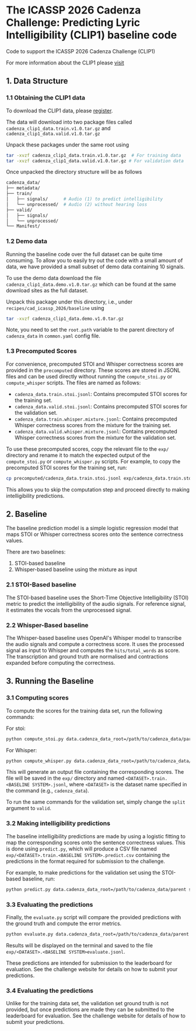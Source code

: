 # The ICASSP 2026 Cadenza Challenge: Predicting Lyric Intelligibility (CLIP1) baseline code

Code to support the ICASSP 2026 Cadenza Challenge (CLIP1)

For more information about the CLIP1 please [visit](https://cadenzachallenge.org/)

## 1. Data Structure

### 1.1 Obtaining the CLIP1 data

To download the CLIP1 data, please [register](https://cadenzachallenge.org/docs/clip1/take_part/registration).

The data will download into two package files called `cadenza_clip1_data.train.v1.0.tar.gz` and `cadenza_clip1_data.valid.v1.0.tar.gz`

Unpack these packages under the same root using

```bash
tar -xvzf cadenza_clip1_data.train.v1.0.tar.gz  # For training data
tar -xvzf cadenza_clip1_data.valid.v1.0.tar.gz # For validation data
```

Once unpacked the directory structure will be as follows

```bash
cadenza_data/
├── metadata/
├── train/
│   ├── signals/      # Audio (1) to predict intelligibility
│   └── unprocessed/  # Audio (2) without hearing loss
├── valid/
│   ├── signals/
│   └── unprocessed/
└── Manifest/
```

### 1.2 Demo data

Running the baseline code over the full dataset can be quite time consuming.
To allow you to easily try out the code with a small amount of data, we have provided a small subset of demo data containing 10 signals.

To use the demo data download the file `cadenza_clip1_data.demo.v1.0.tar.gz` which can be found at the same download sites as the full dataset.

Unpack this package under this directory, i.e., under `recipes/cad_icassp_2026/baseline` using

```bash
tar -xvzf cadenza_clip1_data.demo.v1.0.tar.gz
```

Note, you need to set the `root.path` variable to the parent directory of `cadenza_data` in `common.yaml` config file.

### 1.3 Precomputed Scores

For convenience, precomputed STOI and Whisper correctness scores are provided in the `precomputed` directory.
These scores are stored in JSONL files and can be used directly without running the `compute_stoi.py` or `compute_whisper` scripts.
The files are named as follows:

- `cadenza_data.train.stoi.jsonl`: Contains precomputed STOI scores for the training set.
- `cadenza_data.valid.stoi.jsonl`: Contains precomputed STOI scores for the validation set.
- `cadenza_data.train.whisper.mixture.jsonl`: Contains precomputed Whisper correctness scores from the mixture for the training set.
- `cadenza_data.valid.whisper.mixture.jsonl`: Contains precomputed Whisper correctness scores from the mixture for the validation set.

To use these precomputed scores, copy the relevant file to the `exp/` directory and rename it to match the expected output of the `compute_stoi.py` or `compute_whisper.py` scripts.
For example, to copy the precomputed STOI scores for the training set, run:

```bash
cp precomputed/cadenza_data.train.stoi.jsonl exp/cadenza_data.train.stoi.jsonl
```

This allows you to skip the computation step and proceed directly to making intelligibility predictions.

## 2. Baseline

The baseline prediction model is a simple logistic regression model that maps STOI or Whisper correctness scores onto the sentence correctness values.

There are two baselines:

1. STOI-based baseline
2. Whisper-based baseline using the mixture as input

### 2.1 STOI-Based baseline

The STOI-based baseline uses the Short-Time Objective Intelligibility (STOI) metric to predict the intelligibility of the audio signals.
For reference signal, it estimates the vocals from the unprocessed signal.

### 2.2 Whisper-Based baseline

The Whisper-based baseline uses OpenAI's Whisper model to transcribe the audio signals and compute a correctness score.
It uses the processed signal as input to Whisper and computes the `hits/total_words` as score.
The transcription and ground truth are normalised and contractions expanded before computing the correctness.

## 3. Running the Baseline

### 3.1 Computing scores

To compute the scores for the training data set, run the following commands:

For stoi:

```bash
python compute_stoi.py data.cadenza_data_root=/path/to/cadenza_data/parent split=train baseline.system=stoi
```

For Whisper:

```bash
python compute_whisper.py data.cadenza_data_root=/path/to/cadenza_data/parent split=train baseline.system=whisper
```

This will generate an output file containing the corresponding scores.
The file will be saved in the `exp/` directory and named `<DATASET>.train.<BASELINE SYSTEM>.jsonl`, where `<DATASET>` is the dataset name specified in the command (e.g., `cadenza_data`).

To run the same commands for the validation set, simply change the `split` argument to `valid`.

### 3.2 Making intelligibility predictions

The baseline intelligibility predictions are made by using a logistic fitting to map the corresponding scores onto the sentence correctness values.
This is done using `predict.py`, which will produce a CSV file named `exp/<DATASET>.train.<BASELINE SYSTEM>.predict.csv` containing the predictions in the format required for submission to the challenge.

For example, to make predictions for the validation set using the STOI-based baseline, run:

```bash
python predict.py data.cadenza_data_root=/path/to/cadenza_data/parent split=valid baseline.system=stoi
```

### 3.3 Evaluating the predictions

Finally, the `evaluate.py` script will compare the provided predictions with the ground truth and compute the error metrics.

```bash
python evaluate.py data.cadenza_data_root=/path/to/cadenza_data/parent split=valid baseline.system=stoi
```

Results will be displayed on the terminal and saved to the file `exp/<DATASET>.<BASELINE SYSTEM>evaluate.jsonl`.

These predictions are intended for submission to the leaderboard for evaluation. See the challenge website for details on how to submit your predictions.

### 3.4 Evaluating the predictions

Unlike for the training data set, the validation set ground truth is not provided, but once predictions are made they can be submitted to the leaderboard for evaluation.
See the challenge website for details of how to submit your predictions.
